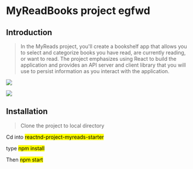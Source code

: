 # MyReadBooks project egfwd 

## Introduction

> In the MyReads project, you'll create a bookshelf app that allows you to select and categorize books you have read, are currently reading, or want to read. The project emphasizes using React to build the application and provides an API server and client library that you will use to persist information as you interact with the application.



![](0.jpg)


![](1.jpg)



## Installation

> Clone the project to local directory

Cd into <mark>reactnd-project-myreads-starter</mark> 


type <mark>npm install</mark>


Then  <mark>npm start</mark>